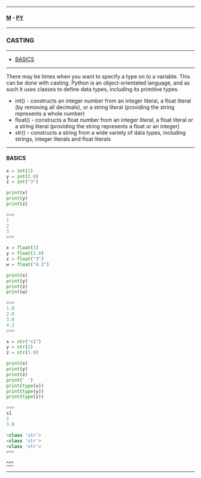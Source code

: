 
---

#### [M](https://github.com/ttltrk/TTT/blob/master/menu.md) - [PY](https://github.com/ttltrk/TTT/blob/master/PY/PY.md)

---

### CASTING

---

* [BASICS](#BASICS)

---

There may be times when you want to specify a type on to a variable. This can be done with casting.
Python is an object-orientated language, and as such it uses classes to define data types, including its primitive types.

- int() - constructs an integer number from an integer literal, a float literal (by removing all decimals), or a string literal (providing the string represents a whole number)
- float() - constructs a float number from an integer literal, a float literal or a string literal (providing the string represents a float or an integer)
- str() - constructs a string from a wide variety of data types, including strings, integer literals and float literals

---

#### BASICS

```py
x = int(1)
y = int(2.8)
z = int("3")

print(x)
print(y)
print(z)

>>>
1
2
3
>>>
```

```py
x = float(1)     
y = float(2.8)  
z = float("3")   
w = float("4.2")

print(x)
print(y)
print(z)
print(w)

>>>
1.0
2.8
3.0
4.2
>>>
```

```py
x = str("s1")
y = str(2)   
z = str(3.0)

print(x)
print(y)
print(z)
print(' ')
print(type(x))
print(type(y))
print(type(z))

>>>
s1
2
3.0

<class 'str'>
<class 'str'>
<class 'str'>
>>>
```

[^^^](#CASTING)

---

